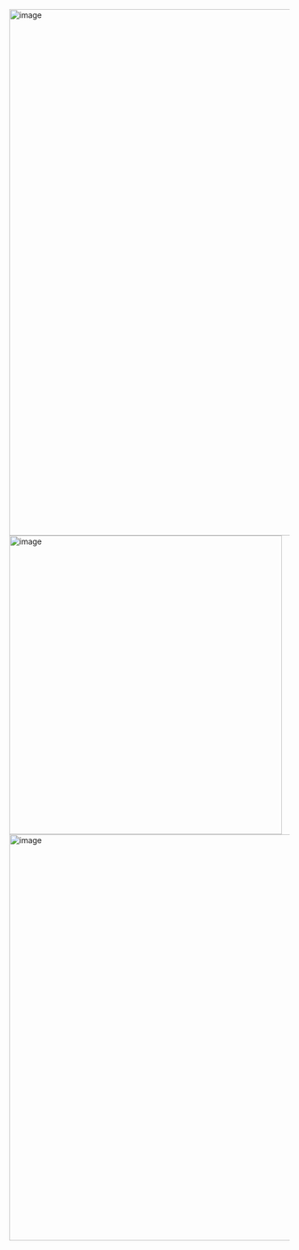 <img width="1901" height="946" alt="image" src="https://github.com/user-attachments/assets/6d022cf6-3ebf-4941-b85a-fe68edd478f3" />
<img width="490" height="537" alt="image" src="https://github.com/user-attachments/assets/870379f1-c620-4a33-bf56-8a51bb98c938" />
<img width="505" height="730" alt="image" src="https://github.com/user-attachments/assets/db83cc16-8a23-4f3f-a996-c0b3523ddb7b" />


